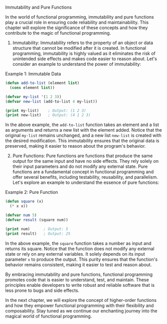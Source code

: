 Immutability and Pure Functions

In the world of functional programming, immutability and pure functions play a crucial role in ensuring code reliability and maintainability. This chapter will explore the significance of these concepts and how they contribute to the magic of functional programming.

1. Immutability:
Immutability refers to the property of an object or data structure that cannot be modified after it is created. In functional programming, immutability is highly valued as it eliminates the risk of unintended side effects and makes code easier to reason about. Let's consider an example to understand the power of immutability:

Example 1: Immutable Data

```lisp
(defun add-to-list (element list)
  (cons element list))

(defvar my-list '(1 2 3))
(defvar new-list (add-to-list 4 my-list))

(print my-list)    ; Output: (1 2 3)
(print new-list)   ; Output: (4 1 2 3)
```

In the above example, the `add-to-list` function takes an element and a list as arguments and returns a new list with the element added. Notice that the original `my-list` remains unchanged, and a new list `new-list` is created with the desired modification. This immutability ensures that the original data is preserved, making it easier to reason about the program's behavior.

2. Pure Functions:
Pure functions are functions that produce the same output for the same input and have no side effects. They rely solely on their input parameters and do not modify any external state. Pure functions are a fundamental concept in functional programming and offer several benefits, including testability, reusability, and parallelism. Let's explore an example to understand the essence of pure functions:

Example 2: Pure Function

```lisp
(defun square (x)
  (* x x))

(defvar num 5)
(defvar result (square num))

(print num)      ; Output: 5
(print result)   ; Output: 25
```

In the above example, the `square` function takes a number as input and returns its square. Notice that the function does not modify any external state or rely on any external variables. It solely depends on its input parameter `x` to produce the output. This purity ensures that the function's behavior remains consistent, making it easier to test and reason about.

By embracing immutability and pure functions, functional programming promotes code that is easier to understand, test, and maintain. These principles enable developers to write robust and reliable software that is less prone to bugs and side effects.

In the next chapter, we will explore the concept of higher-order functions and how they empower functional programming with their flexibility and composability. Stay tuned as we continue our enchanting journey into the magical world of functional programming.